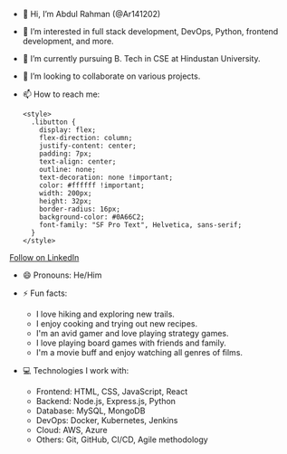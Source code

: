 - 👋 Hi, I’m Abdul Rahman (@Ar141202)
- 👀 I’m interested in full stack development, DevOps, Python, frontend development, and more.
- 🌱 I’m currently pursuing B. Tech in CSE at Hindustan University.
- 💞️ I’m looking to collaborate on various projects.
- 📫 How to reach me: 

      <style>
        .libutton {
          display: flex;
          flex-direction: column;
          justify-content: center;
          padding: 7px;
          text-align: center;
          outline: none;
          text-decoration: none !important;
          color: #ffffff !important;
          width: 200px;
          height: 32px;
          border-radius: 16px;
          background-color: #0A66C2;
          font-family: "SF Pro Text", Helvetica, sans-serif;
        }
      </style>
<a class="libutton" href="https://www.linkedin.com/in/rahman141204" target="_blank">Follow on LinkedIn</a>

- 😄 Pronouns: He/Him
- ⚡ Fun facts:
  - I love hiking and exploring new trails.
  - I enjoy cooking and trying out new recipes.
  - I'm an avid gamer and love playing strategy games.
  - I love playing board games with friends and family.
  - I'm a movie buff and enjoy watching all genres of films.

- 💻 Technologies I work with:
  - Frontend: HTML, CSS, JavaScript, React
  - Backend: Node.js, Express.js, Python
  - Database: MySQL, MongoDB
  - DevOps: Docker, Kubernetes, Jenkins
  - Cloud: AWS, Azure
  - Others: Git, GitHub, CI/CD, Agile methodology

<!--
Ar141204/Ar141204 is a ✨ special ✨ repository because its `README.md` (this file) appears on your GitHub profile.
You can click the Preview link to take a look at your changes.
-->
